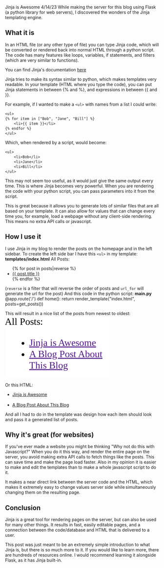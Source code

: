 Jinja is Awesome
4/14/23
While making the server for this blog using Flask (a python library for web servers), I discovered the wonders of the Jinja templating engine.

## What it is

In an HTML file (or any other type of file) you can type Jinja code, which will be converted or rendered back into normal HTML through a python script. The code has many features like loops, variables, if statements, and filters (which are very similar to functions).

You can find Jinja's documentation <a href="https://jinja.palletsprojects.com/en/3.1.x/templates/" target="_blank">here</a>

Jinja tries to make its syntax similar to python, which makes templates very readable. In your template (HTML where you type the code), you can put Jinja statements in between {% and %}, and expressions in between {{ and }}.

For example, if I wanted to make a `<ul>` with names from a list I could write:

    <ul>
    {% for item in ["Bob", "Jane", "Bill"] %}
        <li>{{ item }}</li>
    {% endfor %}
    </ul>
    
Which, when rendered by a script, would become:

    <ul>
        <li>Bob</li>
        <li>Jane</li>
        <li>Bill</li>
    </ul>

This may not seem too useful, as it would just give the same output every time. This is where Jinja becomes very powerful. When you are rendering the code with your python script, you can pass parameters into it from the script.

This is great because it allows you to generate lots of similar files that are all based on your template. It can also allow for values that can change every time you, for example, load a webpage without any client-side rendering. This means no extra API calls or javascript.

## How I use it

I use Jinja in my blog to render the posts on the homepage and in the left sidebar. To create the left side bar I have this `<ul>` in my template:
__templates/index.html__
    All Posts:
    <ul>
        {% for post in posts|reverse %}
            <li>
                <a href="{{ url_for('post', post_id=post.id) }}">
                {{ post.title }}
                </a>
            </li>
        {% endfor %}
    </ul>

(`reverse` is a filter that will reverse the order of posts and `url_for` will generate the url for the post) And this code in the python script:
__main.py__
    @app.route('/')
    def home():
        return render_template("index.html", posts=get_posts())

This will result in a nice list of the posts from newest to oldest:
![List of all posts](../static/all_posts_list.png "List of all posts")

Or this HTML:
    <ul>
        <li><a href="/post/1">Jinja is Awesome</a></li>           
        <li><a href="/post/0">A Blog Post About This Blog</a></li>
    </ul>

And all I had to do in the template was design how each item should look and pass it a generated list of posts.

## Why it's great (for websites)

If you've ever made a website you might be thinking "Why not do this with Javascript?" When you do it this way, and render the entire page on the server, you avoid making extra API calls to fetch things like the posts. This can save time and make the page load faster. Also in my opinion it is easier to make and edit the templates than to make a whole javascript script to do it.

It makes a near direct link between the server code and the HTML, which makes it extremely easy to change values server side while simultaneously changing them on the resulting page.

## Conclusion

Jinja is a great tool for rendering pages on the server, but can also be used for many other things. It results in fast, easily editable pages, and a connection between the code/database and HTML that is delivered to a user.

This post was just meant to be an extremely simple introduction to what Jinja is, but there is so much more to it. If you would like to learn more, there are hundreds of resources online. I would recommend learning it alongside Flask, as it has Jinja built-in.